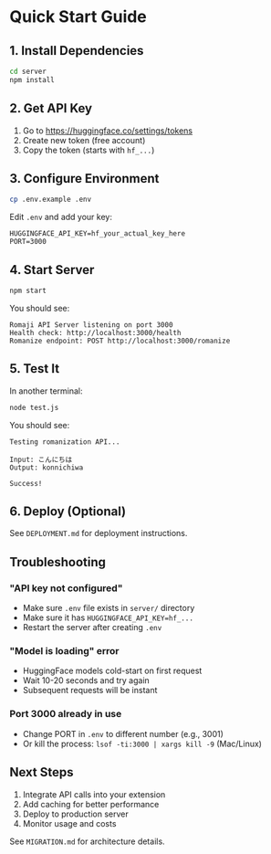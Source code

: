 # Quick Start Guide

## 1. Install Dependencies

```bash
cd server
npm install
```

## 2. Get API Key

1. Go to https://huggingface.co/settings/tokens
2. Create new token (free account)
3. Copy the token (starts with `hf_...`)

## 3. Configure Environment

```bash
cp .env.example .env
```

Edit `.env` and add your key:
```
HUGGINGFACE_API_KEY=hf_your_actual_key_here
PORT=3000
```

## 4. Start Server

```bash
npm start
```

You should see:
```
Romaji API Server listening on port 3000
Health check: http://localhost:3000/health
Romanize endpoint: POST http://localhost:3000/romanize
```

## 5. Test It

In another terminal:

```bash
node test.js
```

You should see:
```
Testing romanization API...

Input: こんにちは
Output: konnichiwa

Success!
```

## 6. Deploy (Optional)

See `DEPLOYMENT.md` for deployment instructions.

## Troubleshooting

### "API key not configured"
- Make sure `.env` file exists in `server/` directory
- Make sure it has `HUGGINGFACE_API_KEY=hf_...`
- Restart the server after creating `.env`

### "Model is loading" error
- HuggingFace models cold-start on first request
- Wait 10-20 seconds and try again
- Subsequent requests will be instant

### Port 3000 already in use
- Change PORT in `.env` to different number (e.g., 3001)
- Or kill the process: `lsof -ti:3000 | xargs kill -9` (Mac/Linux)

## Next Steps

1. Integrate API calls into your extension
2. Add caching for better performance
3. Deploy to production server
4. Monitor usage and costs

See `MIGRATION.md` for architecture details.
